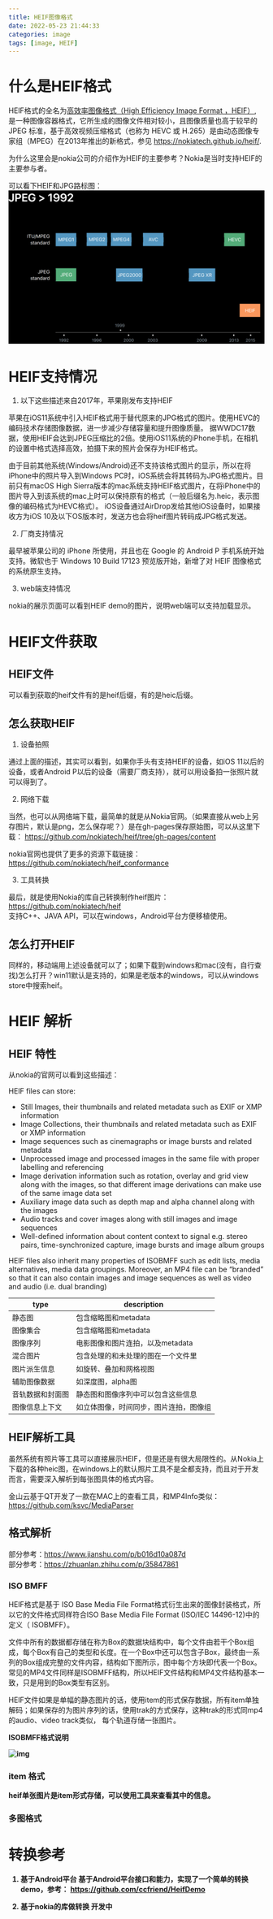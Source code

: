 ```yaml
---
title: HEIF图像格式
date: 2022-05-23 21:44:33
categories: image
tags: [image, HEIF]
---
```


# 什么是HEIF格式
HEIF格式的全名为[高效率图像格式（High Efficiency Image Format ，HEIF）](https://en.wikipedia.org/wiki/High_Efficiency_Image_File_Format), 是一种图像容器格式，它所生成的图像文件相对较小，且图像质量也高于较早的 JPEG 标准，基于高效视频压缩格式（也称为 HEVC 或 H.265）是由动态图像专家组（MPEG）在2013年推出的新格式，参见 https://nokiatech.github.io/heif/.
<!--more-->

为什么这里会是nokia公司的介绍作为HEIF的主要参考？Nokia是当时支持HEIF的主要参与者。

可以看下HEIF和JPG路标图：
![img](../images/heif_jpg.png)


# HEIF支持情况
1. 以下这些描述来自2017年，苹果刚发布支持HEIF

苹果在iOS11系统中引入HEIF格式用于替代原来的JPG格式的图片。使用HEVC的编码技术存储图像数据，进一步减少存储容量和提升图像质量。 据WWDC17数据，使用HEIF会达到JPEG压缩比的2倍。使用iOS11系统的iPhone手机，在相机的设置中格式选择高效，拍摄下来的照片会保存为HEIF格式。

由于目前其他系统(Windows/Android)还不支持该格式图片的显示，所以在将iPhone中的照片导入到Windows PC时，iOS系统会将其转码为JPG格式图片。目前只有macOS High Sierra版本的mac系统支持HEIF格式图片，在将iPhone中的图片导入到该系统的mac上时可以保持原有的格式（一般后缀名为.heic，表示图像的编码格式为HEVC格式）。
iOS设备通过AirDrop发给其他iOS设备时，如果接收方为iOS 10及以下OS版本时，发送方也会将heif图片转码成JPG格式发送。

2. 厂商支持情况

最早被苹果公司的 iPhone 所使用，并且也在 Google 的 Android P 手机系统开始支持。微软也于 Windows 10 Build 17123 预览版开始，新增了对 HEIF 图像格式的系统原生支持。

3. web端支持情况

nokia的展示页面可以看到HEIF demo的图片，说明web端可以支持加载显示。

# HEIF文件获取
## HEIF文件
可以看到获取的heif文件有的是heif后缀，有的是heic后缀。

## 怎么获取HEIF
1. 设备拍照
   
通过上面的描述，其实可以看到，如果你手头有支持HEIF的设备，如iOS 11以后的设备，或者Android P以后的设备（需要厂商支持），就可以用设备拍一张照片就可以得到了。

2. 网络下载

当然，也可以从网络端下载，最简单的就是从Nokia官网。（如果直接从web上另存图片，默认是png，怎么保存呢？）是在gh-pages保存原始图，可以从这里下载：
https://github.com/nokiatech/heif/tree/gh-pages/content

nokia官网也提供了更多的资源下载链接：
https://github.com/nokiatech/heif_conformance

3. 工具转换

最后，就是使用Nokia的库自己转换制作heif图片：
https://github.com/nokiatech/heif <br>
支持C++、JAVA API，可以在windows，Android平台方便移植使用。

## 怎么打开HEIF
同样的，移动端用上述设备就可以了；如果下载到windows和mac(没有，自行查找)怎么打开？win11默认是支持的，如果是老版本的windows，可以从windows store中搜索heif。

# HEIF 解析

## HEIF 特性
从nokia的官网可以看到这些描述：

HEIF files can store:
- Still Images, their thumbnails and related metadata such as EXIF or XMP information
- Image Collections, their thumbnails and related metadata such as EXIF or XMP information
- Image sequences such as cinemagraphs or image bursts and related metadata
- Unprocessed image and processed images in the same file with proper labelling and referencing
- Image derivation information such as rotation, overlay and grid view along with the images, so that different image derivations can make use of the same image data set
- Auxiliary image data such as depth map and alpha channel along with the images
- Audio tracks and cover images along with still images and image sequences
- Well-defined information about content context to signal e.g. stereo pairs, time-synchronized capture, image bursts and image album groups

HEIF files also inherit many properties of ISOBMFF such as edit lists, media alternatives, media data groupings. Moreover, an MP4 file can be “branded” so that it can also contain images and image sequences as well as video and audio (i.e. dual branding)

| type | description |
| ----------| ------------ |
|静态图|包含缩略图和metadata|
|图像集合|包含缩略图和metadata|
|图像序列|电影图像和图片连拍，以及metadata|
|混合图片|包含处理的和未处理的图在一个文件里|
|图片派生信息|如旋转、叠加和网格视图|
|辅助图像数据|如深度图，alpha图|
|音轨数据和封面图|静态图和图像序列中可以包含这些信息|
|图像信息上下文|如立体图像，时间同步，图片连拍，图像组|

## HEIF解析工具
虽然系统有照片等工具可以直接展示HEIF，但是还是有很大局限性的。从Nokia上下载的各种heic图，在windows上的默认照片工具不是全都支持，而且对于开发而言，需要深入解析到每张图具体的格式内容。

金山云基于QT开发了一款在MAC上的查看工具，和MP4Info类似：
https://github.com/ksvc/MediaParser

## 格式解析
部分参考：https://www.jianshu.com/p/b016d10a087d <br>
部分参考：https://zhuanlan.zhihu.com/p/35847861

### ISO BMFF
HEIF格式是基于 ISO Base Media File Format格式衍生出来的图像封装格式，所以它的文件格式同样符合ISO Base Media File Format (ISO/IEC 14496-12)中的定义（ ISOBMFF）。

文件中所有的数据都存储在称为Box的数据块结构中，每个文件由若干个Box组成，每个Box有自己的类型和长度。在一个Box中还可以包含子Box，最终由一系列的Box组成完整的文件内容，结构如下图所示，图中每个方块即代表一个Box。常见的MP4文件同样是ISOBMFF结构，所以HEIF文件结构和MP4文件结构基本一致，只是用到的Box类型有区别。

HEIF文件如果是单幅的静态图片的话，使用item的形式保存数据，所有item单独解码；如果保存的为图片序列的话，使用trak的方式保存，这种trak的形式同mp4的audio、video track类似， 每个轨道存储一张图片。

<b>ISOBMFF格式说明

![img](https://upload-images.jianshu.io/upload_images/2926667-337a35837bb3325e.png?imageMogr2/auto-orient/strip|imageView2/2/w/1200/format/webp)

### item 格式
heif单张图片是item形式存储，可以使用工具来查看其中的信息。

### 多图格式

# 转换参考
1. 基于Android平台
基于Android平台接口和能力，实现了一个简单的转换demo，参考：
https://github.com/ccfriend/HeifDemo

2. 基于nokia的库做转换
开发中